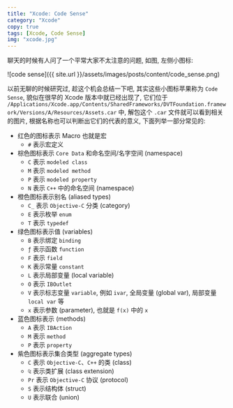 ```yaml
---
title: "Xcode: Code Sense"
category: "Xcode"
copy: true
tags: [Xcode, Code Sense]
img: "xcode.jpg"
---
```

聊天的时候有人问了一个平常大家不太注意的问题, 如图, 左侧小图标:

![code sense]({{ site.url }}/assets/images/posts/content/code_sense.png)

以前无聊的时候研究过, 趁这个机会总结一下吧, 其实这些小图标苹果称为 `Code Sense`, 貌似在很早的 Xcode 版本中就已经出现了, 它们位于 `/Applications/Xcode.app/Contents/SharedFrameworks/DVTFoundation.framework/Versions/A/Resources/Assets.car` 中, 解包这个 `.car` 文件就可以看到相关的图片, 根据名称也可以判断出它们的代表的意义, 下面列举一部分常见的:

* 红色的图标表示 Macro 也就是宏
  * `#` 表示宏定义
* 棕色图标表示 `Core Data` 和命名空间/名字空间 (namespace)
  * `C` 表示 `modeled class`
  * `M` 表示 `modeled method`
  * `P` 表示 `modeled property`
  * `N` 表示 `C++` 中的命名空间 (namespace)
* 橙色图标表示别名 (aliased types)
  * `C̲` 表示 `Objective-C` 分类 (category)
  * `E` 表示枚举 `enum`
  * `T` 表示 `typedef`
* 绿色图标表示值 (variables)
  * `B` 表示绑定 `binding`
  * `ƒ` 表示函数 `function`
  * `F` 表示 `field`
  * `K` 表示常量 `constant`
  * `L` 表示局部变量 (local variable)
  * `O` 表示 `IBOutlet`
  * `V` 表示标志变量 `variable`, 例如 `ivar`, 全局变量 (global var), 局部变量 `local var` 等
  * `x` 表示参数 (parameter), 也就是 `f(x)` 中的 `x`
* 蓝色图标表示 (methods)
  * `A` 表示 `IBAction`
  * `M` 表示 `method`
  * `P` 表示 `property`
* 紫色图标表示集合类型 (aggregate types)
  * `C` 表示 `Objective-C`、`C++` 的类 (class)
  * `₠` 表示类扩展 (class extension)
  * `Pr` 表示 `Objective-C` 协议 (protocol)
  * `S` 表示结构体 (struct)
  * `U` 表示联合 (union)
